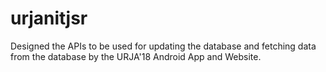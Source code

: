 # urjanitjsr
Designed the APIs to be used for updating the database and fetching data from the database by the URJA'18 Android App and Website.
